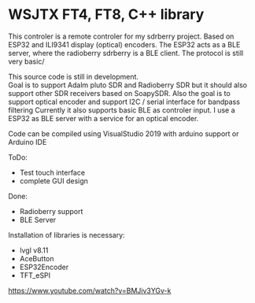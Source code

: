 # WSJTX FT4, FT8, C++ library
This controler is a remote controler for my sdrberry project.
Based on ESP32 and ILI9341 display (optical) encoders.
The ESP32 acts as a BLE server, where the radioberry sdrberry is a BLE client.
The protocol is still very basic/

This source code is still in development.  
Goal is to support Adalm pluto SDR and Radioberry SDR but it should also support other SDR receivers based on SoapySDR.
Also the goal is to support optical encoder and support I2C / serial interface for bandpass filtering
Currently it also supports basic BLE as controler input. I use a ESP32 as BLE server with a service for an optical encoder.

Code can be compiled using VisualStudio 2019 with arduino support or Arduino IDE

ToDo:
- Test touch interface
- complete GUI design

Done:
- Radioberry support
- BLE Server

Installation of libraries is necessary:
- lvgl v8.11
- AceButton
- ESP32Encoder
- TFT_eSPI

https://www.youtube.com/watch?v=BMJiv3YGv-k
